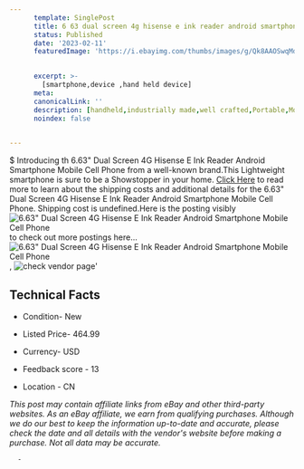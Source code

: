 ```yaml
---
      template: SinglePost
      title: 6 63 dual screen 4g hisense e ink reader android smartphone mobile cell phone
      status: Published
      date: '2023-02-11'
      featuredImage: 'https://i.ebayimg.com/thumbs/images/g/Qk8AAOSwqMdhJFLK/s-l225.jpg'
       

      excerpt: >-
        [smartphone,device ,hand held device]
      meta:
      canonicalLink: ''
      description: [handheld,industrially made,well crafted,Portable,Mobile,Compact,Convenient,Lightweight,Maneuverable,Man-portable,Miniature,Carriable,Hand-held,Light,Holdable,Transportable,Mobile device,Pocket-sized,On-the-go,Wireless,Cordless,Compact size,Convenient size, smartphone,device ,hand held device]
      noindex: false
      

---
```

$
      Introducing th 6.63" Dual Screen 4G Hisense E Ink Reader Android Smartphone Mobile Cell Phone from a well-known brand.This Lightweight smartphone is sure to be a Showstopper in your home. [Click Here](https://www.ebay.com/itm/403189683123?hash=item5ddffa53b3%3Ag%3AQk8AAOSwqMdhJFLK&mkevt=1&mkcid=1&mkrid=711-53200-19255-0&campid=%253CePNCampaignId%253E&customid=%253CreferenceId%253E&toolid=10049) to read more to learn about the shipping costs and additional details for the 6.63" Dual Screen 4G Hisense E Ink Reader Android Smartphone Mobile Cell Phone. Shipping cost is undefined.Here is the posting visibly ![6.63" Dual Screen 4G Hisense E Ink Reader Android Smartphone Mobile Cell Phone](https://i.ebayimg.com/thumbs/images/g/Qk8AAOSwqMdhJFLK/s-l225.jpg) to check out more postings here... ![6.63" Dual Screen 4G Hisense E Ink Reader Android Smartphone Mobile Cell Phone](https://i.ebayimg.com/images/g/Qk8AAOSwqMdhJFLK/s-l960.jpg), ![check vendor page](https://origin-galleryplus.ebayimg.com/ws/web/403189683123_2_0_1/225x225.jpg,https://origin-galleryplus.ebayimg.com/ws/web/403189683123_3_0_1/225x225.jpg,https://origin-galleryplus.ebayimg.com/ws/web/403189683123_4_0_1/225x225.jpg,https://origin-galleryplus.ebayimg.com/ws/web/403189683123_5_0_1/225x225.jpg,https://origin-galleryplus.ebayimg.com/ws/web/403189683123_6_0_1/225x225.jpg,https://origin-galleryplus.ebayimg.com/ws/web/403189683123_7_0_1/225x225.jpg,https://origin-galleryplus.ebayimg.com/ws/web/403189683123_8_0_1/225x225.jpg,https://origin-galleryplus.ebayimg.com/ws/web/403189683123_9_0_1/225x225.jpg,https://origin-galleryplus.ebayimg.com/ws/web/403189683123_10_0_1/225x225.jpg,https://origin-galleryplus.ebayimg.com/ws/web/403189683123_11_0_1/225x225.jpg,https://origin-galleryplus.ebayimg.com/ws/web/403189683123_12_0_1/225x225.jpg)'

      

 ## Technical Facts 



     
      

 - Condition- New 


      

 - Listed Price- 464.99 


      

 - Currency- USD 


      

 - Feedback score - 13 


      

 - Location - CN 


      
      

 *_This post may contain affiliate links from eBay and other third-party websites. As an eBay affiliate, we earn from qualifying purchases. Although we do our best to keep the information up-to-date and accurate, please check the date and all details with the vendor's website before making a purchase. Not all data may be accurate._*




      -
